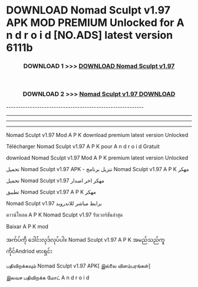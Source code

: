 # DOWNLOAD Nomad Sculpt v1.97 APK MOD PREMIUM Unlocked for A n d r o i d [NO.ADS] latest version 6111b 



<div align="center">

<h3>DOWNLOAD 1 >>> <a href="https://getmod2.web.app/?judul=Nomad Sculpt v1.97">DOWNLOAD Nomad Sculpt v1.97</a></h3><br>

<h3>DOWNLOAD 2 >>> <a href="https://getmod2.web.app/?judul=Nomad Sculpt v1.97">Nomad Sculpt v1.97 DOWNLOAD </a></h3>

</div>
----------------------------------------------------------

----------------------------------------------------------

----------------------------------------------------------

----------------------------------------------------------

Nomad Sculpt v1.97 Mod A P K download premium latest version Unlocked

Télécharger Nomad Sculpt v1.97 A P K pour A n d r o i d Gratuit

download Nomad Sculpt v1.97 Mod A P K premium latest version Unlocked

تحميل Nomad Sculpt v1.97 APK - تنزيل برنامج Nomad Sculpt v1.97 A P K مهكر

تحميل Nomad Sculpt v1.97 مهكر اخر اصدار

تطبيق Nomad Sculpt v1.97 A P K مهكر

Nomad Sculpt v1.97 برابط مباشر للاندرويد

ดาวน์โหลด A P K Nomad Sculpt v1.97 รับเวอร์ชันล่าสุด

Baixar A P K mod

အက်ပ်ကို ဒေါင်းလုဒ်လုပ်ပါ။ Nomad Sculpt v1.97 A P K အမည်သည်ကူကိုင်Andriod ဗားရှင်း

பதிவிறக்கவும் Nomad Sculpt v1.97 APK[ இல்லை விளம்பரங்கள்] 
 
இலவச பதிவிறக்க மோட் A n d r o i d




